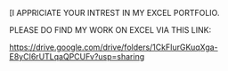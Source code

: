 [I APPRICIATE YOUR INTREST IN MY EXCEL PORTFOLIO.

PLEASE DO FIND MY WORK ON EXCEL VIA THIS LINK:

https://drive.google.com/drive/folders/1CkFIurGKuqXga-E8yCI6rUTLqaQPCUFv?usp=sharing
